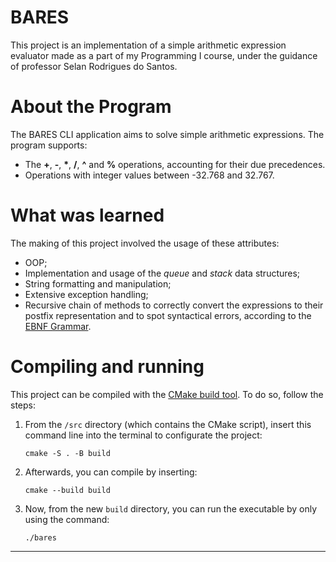 
# BARES

This project is an implementation of a simple arithmetic expression evaluator made as a part of my Programming I course, under the guidance of professor Selan Rodrigues do Santos.

# About the Program

The BARES CLI application aims to solve simple arithmetic expressions. The program supports:

* The **+**, **-**, __*__, **/**, **^** and **%** operations, accounting for their due precedences.
* Operations with integer values between -32.768 and 32.767. 

# What was learned

The making of this project involved the usage of these attributes:

* OOP;
* Implementation and usage of the *queue* and *stack* data structures;
* String formatting and manipulation;
* Extensive exception handling;
* Recursive chain of methods to correctly convert the expressions to their postfix representation and to spot syntactical errors, according to the [EBNF Grammar](https://en.wikipedia.org/wiki/Extended_Backus%E2%80%93Naur_form).

# Compiling and running
 This project can be compiled with the [CMake build tool](https://cmake.org/). To do so, follow the steps:

1. From the `/src` directory (which contains the CMake script), insert this command line into the terminal to configurate the project:

    `cmake -S . -B build`

2. Afterwards, you can compile by inserting:

    `cmake --build build`

3. Now, from the new `build` directory, you can run the executable by only using the command:

    `./bares`
--------

